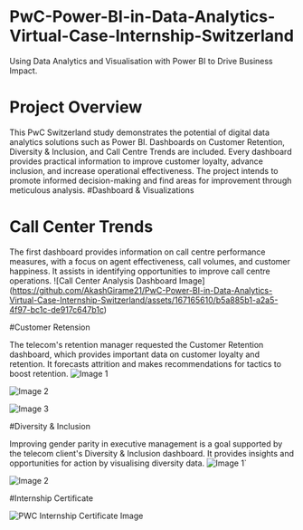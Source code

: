 # PwC-Power-BI-in-Data-Analytics-Virtual-Case-Internship-Switzerland
Using Data Analytics and Visualisation with Power BI to Drive Business Impact.
# Project Overview
This PwC Switzerland study demonstrates the potential of digital data analytics solutions such as Power BI. Dashboards on Customer Retention, Diversity & Inclusion, and Call Centre Trends are included. Every dashboard provides practical information to improve customer loyalty, advance inclusion, and increase operational effectiveness. The project intends to promote informed decision-making and find areas for improvement through meticulous analysis.
#Dashboard & Visualizations
# Call Center Trends

The first dashboard provides information on call centre performance measures, with a focus on agent effectiveness, call volumes, and customer happiness. It assists in identifying opportunities to improve call centre operations.
![Call Center Analysis Dashboard Image]
(https://github.com/AkashGirame21/PwC-Power-BI-in-Data-Analytics-Virtual-Case-Internship-Switzerland/assets/167165610/b5a885b1-a2a5-4f97-bc1c-de917c647b1c)

#Customer Retension

The telecom's retention manager requested the Customer Retention dashboard, which provides important data on customer loyalty and retention. It forecasts attrition and makes recommendations for tactics to boost retention.
![Image 1](https://github.com/AkashGirame21/PwC-Power-BI-in-Data-Analytics-Virtual-Case-Internship-Switzerland/assets/167165610/b72d9291-ecdb-4b95-85e6-dee1699c58f4)

![Image 2](https://github.com/AkashGirame21/PwC-Power-BI-in-Data-Analytics-Virtual-Case-Internship-Switzerland/assets/167165610/6f63b556-2d95-474b-9d30-a77a1379c9c9)

![Image 3](https://github.com/AkashGirame21/PwC-Power-BI-in-Data-Analytics-Virtual-Case-Internship-Switzerland/assets/167165610/d67e4751-02de-4d7b-8cf9-1368199bbbc3)

#Diversity & Inclusion

Improving gender parity in executive management is a goal supported by the telecom client's Diversity & Inclusion dashboard. It provides insights and opportunities for action by visualising diversity data.
![Image 1`](https://github.com/AkashGirame21/PwC-Power-BI-in-Data-Analytics-Virtual-Case-Internship-Switzerland/assets/167165610/a4541e13-78b9-4621-b5ef-73146d5870d0)

![Image 2](https://githInub.com/AkashGirame21/PwC-Power-BI-in-Data-Analytics-Virtual-Case-Internship-Switzerland/assets/167165610/ebe32790-9119-4119-860d-dfe44772cc4a)

#Internship Certificate

![PWC Internship Certificate Image](https://github.com/AkashGirame21/PwC-Power-BI-in-Data-Analytics-Virtual-Case-Internship-Switzerland/assets/167165610/2102214e-3f9d-430b-a8b5-f5120a76d99f)


